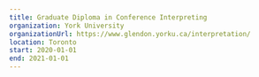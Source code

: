 ```yaml
---
title: Graduate Diploma in Conference Interpreting
organization: York University
organizationUrl: https://www.glendon.yorku.ca/interpretation/
location: Toronto
start: 2020-01-01
end: 2021-01-01
---
```

